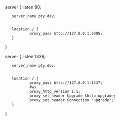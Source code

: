 server { 
       listen 80; 

       server_name pty.dev; 


       location / { 
               proxy_pass http://127.0.0.1:3005; 
       } 
} 

server { 
       listen 1338; 

       server_name pty.dev; 


       location / { 
               proxy_pass http://127.0.0.1:1337; 
               #ws 
               proxy_http_version 1.1; 
               proxy_set_header Upgrade $http_upgrade; 
               proxy_set_header Connection "upgrade"; 
       } 
}
